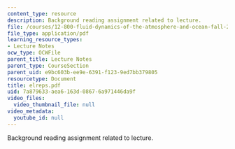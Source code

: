 ```yaml
---
content_type: resource
description: Background reading assignment related to lecture.
file: /courses/12-800-fluid-dynamics-of-the-atmosphere-and-ocean-fall-2004/7a879633aea6163d08676a971446da9f_elreps.pdf
file_type: application/pdf
learning_resource_types:
- Lecture Notes
ocw_type: OCWFile
parent_title: Lecture Notes
parent_type: CourseSection
parent_uid: e9bc603b-ee9e-6391-f123-9ed7bb379805
resourcetype: Document
title: elreps.pdf
uid: 7a879633-aea6-163d-0867-6a971446da9f
video_files:
  video_thumbnail_file: null
video_metadata:
  youtube_id: null
---
```

Background reading assignment related to lecture.